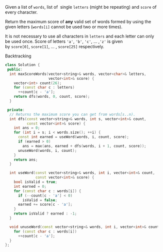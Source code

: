 Given a list of `words`, list of  single `letters` (might be repeating) and `score` of every character.

Return the maximum score of **any** valid set of words formed by using the given letters (`words[i]` cannot be used two or more times).

It is not necessary to use all characters in `letters` and each letter can only be used once. Score of letters `'a'`, `'b'`, `'c'`, ... ,`'z'` is given by `score[0]`, `score[1]`, ... , `score[25]` respectively.


Backtracking

```cpp
class Solution {
 public:
  int maxScoreWords(vector<string>& words, vector<char>& letters,
                    vector<int>& score) {
    vector<int> count(26);
    for (const char c : letters)
      ++count[c - 'a'];
    return dfs(words, 0, count, score);
  }

 private:
  // Returns the maximum score you can get from words[s..n).
  int dfs(const vector<string>& words, int s, vector<int>& count,
          const vector<int>& score) {
    int ans = 0;
    for (int i = s; i < words.size(); ++i) {
      const int earned = useWord(words, i, count, score);
      if (earned > 0)
        ans = max(ans, earned + dfs(words, i + 1, count, score));
      unuseWord(words, i, count);
    }
    return ans;
  }

  int useWord(const vector<string>& words, int i, vector<int>& count,
              const vector<int>& score) {
    bool isValid = true;
    int earned = 0;
    for (const char c : words[i]) {
      if (--count[c - 'a'] < 0)
        isValid = false;
      earned += score[c - 'a'];
    }
    return isValid ? earned : -1;
  }

  void unuseWord(const vector<string>& words, int i, vector<int>& count) {
    for (const char c : words[i])
      ++count[c - 'a'];
  }
};
```